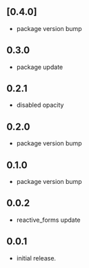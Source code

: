 ## [0.4.0]
* package version bump

## 0.3.0
* package update

## 0.2.1
* disabled opacity

## 0.2.0
* package version bump

## 0.1.0
* package version bump

## 0.0.2
* reactive_forms update

## 0.0.1
* initial release.
